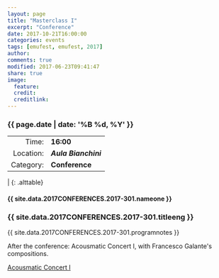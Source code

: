 ```yaml
---
layout: page
title: "Masterclass I"
excerpt: "Conference"
date: 2017-10-21T16:00:00
categories: events
tags: [emufest, emufest, 2017]
author:
comments: true
modified: 2017-06-23T09:41:47
share: true
image:
  feature:
  credit:
  creditlink:
---
```


### {{ page.date | date: '%B %d, %Y' }}

|  |  |
|------------:|:------------|
| Time: | **16:00** |
| Location: | ***Aula Bianchini*** |
| Category: | **Conference** |
|
{: .alttable}

#### {{ site.data.2017CONFERENCES.2017-301.nameone }}

### {{ site.data.2017CONFERENCES.2017-301.titleeng }}

{{ site.data.2017CONFERENCES.2017-301.programnotes }}

After the conference: Acousmatic Concert I, with Francesco Galante's compositions.

<div markdown="0">
  <a href="{{site.url }}/_posts/events/2017-10-22-concertoAcusmaticoI.md" class="mybtn">Acousmatic Concert I</a>
</div>
